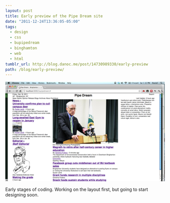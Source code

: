 ```yaml
---
layout: post
title: Early preview of the Pipe Dream site
date: "2011-12-24T13:36:05-05:00"
tags:
  - design
  - css
  - bupipedream
  - binghamton
  - web
  - html
tumblr_url: http://blog.danoc.me/post/14730989330/early-preview
path: /blog/early-preview/
---
```


![Early Pipe Dream screenshot](./pipe-dream-development.png)

Early stages of coding. Working on the layout first, but going to start designing soon.
